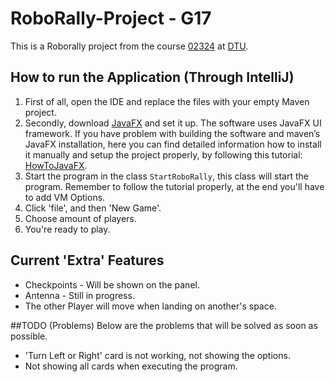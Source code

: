 # RoboRally-Project - G17

This is a Roborally project from the course [02324](https://kurser.dtu.dk/course/02324) at [DTU](https://www.dtu.dk/).

## How to run the Application (Through IntelliJ)
1. First of all, open the IDE and replace the files with your empty Maven project.
2. Secondly, download [JavaFX](https://gluonhq.com/products/javafx/) and set it up. The software uses JavaFX UI framework. If you have problem with building the software and maven’s JavaFX installation, here you can find detailed information how to install it manually and setup the project properly, by following this tutorial: [HowToJavaFX](https://openjfx.io/openjfx-docs/#IDE-Intellij). 
3. Start the program in the class `StartRoboRally`, this class will start the program. Remember to follow the tutorial properly, at the end you'll have to add VM Options.
4. Click 'file', and then 'New Game'.
5. Choose amount of players.
6. You're ready to play.


## Current 'Extra' Features
- Checkpoints - Will be shown on the panel.
- Antenna - Still in progress.
- The other Player will move when landing on another's space.


##TODO (Problems)
Below are the problems that will be solved as soon as possible.
- 'Turn Left or Right' card is not working, not showing the options.
- Not showing all cards when executing the program.